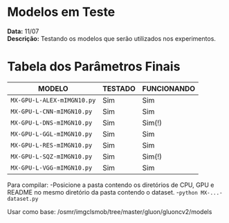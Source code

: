 # Modelos em Teste #
**Data:** 11/07  
**Descrição:** Testando os modelos que serão utilizados nos experimentos.

# Tabela dos Parâmetros Finais #
| MODELO        | TESTADO       | FUNCIONANDO   |
| ------------- | ------------- | ------------- |
| `MX-GPU-L-ALEX-mIMGN10.py`| Sim | Sim |
| `MX-GPU-L-CNN-mIMGN10.py` | Sim | Sim |
| `MX-GPU-L-DNS-mIMGN10.py` | Sim | Sim(!) |
| `MX-GPU-L-GGL-mIMGN10.py` | Sim | Sim |
| `MX-GPU-L-RES-mIMGN10.py` | Sim | Sim |
| `MX-GPU-L-SQZ-mIMGN10.py` | Sim | Sim(!) |
| `MX-GPU-L-VGG-mIMGN10.py` | Sim | Sim |

Para compilar:
-Posicione a pasta contendo os diretórios de CPU, GPU e README no mesmo diretório da pasta contendo o dataset.
-`python MX-...-dataset.py`


Usar como base:
/osmr/imgclsmob/tree/master/gluon/gluoncv2/models
